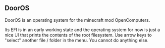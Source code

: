 ## DoorOS

DoorOS is an operating system for the minecraft mod OpenComputers.

Its EFI is in an early working state and the operating system for now is just a nice UI that prints the contents of the root filesystem. Use arrow keys to "select" another file / folder in the menu. You cannot do anything else.
